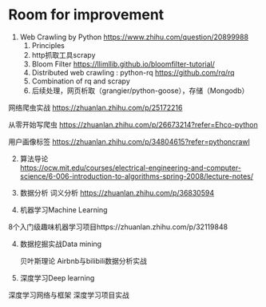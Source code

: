 # Room for improvement

1. Web Crawling by Python https://www.zhihu.com/question/20899988
    1. Principles
    2. http抓取工具scrapy
    3. Bloom Filter
https://llimllib.github.io/bloomfilter-tutorial/
    4. Distributed web crawling : python-rq
https://github.com/rq/rq
    5. Combination of rq and scrapy
    6. 后续处理，网页析取（grangier/python-goose），存储（Mongodb）

网络爬虫实战 https://zhuanlan.zhihu.com/p/25172216

从零开始写爬虫 https://zhuanlan.zhihu.com/p/26673214?refer=Ehco-python

用户画像标签 https://zhuanlan.zhihu.com/p/34804615?refer=pythoncrawl

2. 算法导论  
https://ocw.mit.edu/courses/electrical-engineering-and-computer-science/6-006-introduction-to-algorithms-spring-2008/lecture-notes/

3. 数据分析
词义分析 https://zhuanlan.zhihu.com/p/36830594

3. 机器学习Machine Learning

8个入门级趣味机器学习项目https://zhuanlan.zhihu.com/p/32119848

4. 数据挖掘实战Data mining

    贝叶斯理论
    Airbnb与bilibili数据分析实战

5. 深度学习Deep learning

  深度学习网络与框架
  深度学习项目实战
